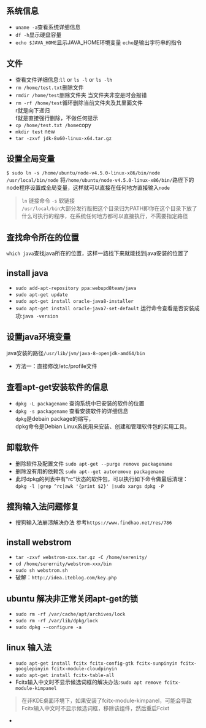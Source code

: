 ## 系统信息
* `uname -a`查看系统详细信息
* `df -h`显示硬盘容量
* `echo $JAVA_HOME`显示JAVA_HOME环境变量
  `echo`是输出字符串的指令

## 文件
* 查看文件详细信息:`ll` or `ls -l` or `ls -lh`
* `rm /home/test.txt`删除文件
* `rmdir /home/test`删除文件夹
   当文件夹非空是时会报错
* `rm -rf /home/test`循环删除当前文件夹及其里面文件  <br>
   r就是向下递归<br>
   f就是直接强行删除，不做任何提示
* `cp /home/test.txt /home`copy
* `mkdir test` new
* `tar -zxvf jdk-8u60-linux-x64.tar.gz`

## 设置全局变量
`$ sudo ln -s /home/ubuntu/node-v4.5.0-linux-x86/bin/node /usr/local/bin/node`
将`/home/ubuntu/node-v4.5.0-linux-x86/bin/`路径下的node程序设置成全局变量，这样就可以直接在任何地方直接输入`node`
>`ln` 链接命令
`-s` 软链接<br>
`/usr/local/bin`大部分发行版把这个目录归为PATH即你在这个目录下放了什么可执行的程序，在系统任何地方都可以直接执行，不需要指定路径

## 查找命令所在的位置
`which java`查找java所在的位置，这样一路找下来就能找到java安装的位置了
## install java
* `sudo add-apt-repository ppa:webupd8team/java`
* `sudo apt-get update`
* `sudo apt-get install oracle-java8-installer`
* `sudo apt-get install oracle-java7-set-default`
运行命令查看是否安装成功:`java -version`

## 设置java环境变量
java安装的路径`/usr/lib/jvm/java-8-openjdk-amd64/bin`
* 方法一：直接修改/etc/profile文件
## 查看apt-get安装软件的信息
* `dpkg -L packagename` 查询系统中已安装的软件的位置
* `dpkg -s packagename` 查看安装软件的详细信息
   <br>`dpkg`是debain package的缩写，
   <br>dpkg命令是Debian Linux系统用来安装、创建和管理软件包的实用工具。
## 卸载软件
* 删除软件及配置文件
  `sudo apt-get --purge remove packagename`
* 删除没有用的依赖包
  `sudo apt--get autoremove packagename`
* 此时dpkg的列表中有“rc”状态的软件包，可以执行如下命令做最后清理：
  `dpkg -l |grep ^rc|awk '{print $2}' |sudo xargs dpkg -P`
## 搜狗输入法问题修复
* 搜狗输入法崩溃解决办法
  参考`https://www.findhao.net/res/786`

## install webstrom
* `tar -zxvf webstrom-xxx.tar.gz -C /home/serenity/`
* `cd /home/serernity/webstrom-xxx/bin`
* `sudo sh webstrom.sh`
* 破解：`http://idea.iteblog.com/key.php`

## ubuntu 解决非正常关闭apt-get的锁 
* `sudo rm -rf /var/cache/apt/archives/lock`
* `sudo rm -rf /var/lib/dpkg/lock`
* `sudo dpkg --configure -a`

## linux 输入法
* `sudo apt-get install fcitx fcitx-config-gtk fcitx-sunpinyin fcitx-googlepinyin fcitx-module-cloudpinyin`
* `sudo apt-get install fcitx-table-all`
* Fcitx输入中文时不显示候选词框的解决办法:`sudo apt remove fcitx-module-kimpanel`
>在非KDE桌面环境下，如果安装了fcitx-module-kimpanel，可能会导致Fcitx输入中文时不显示候选词框，移除该组件，然后重启Fcixt
* 
                                